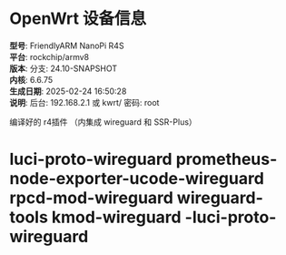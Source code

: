 # OpenWrt 设备信息

**型号**: FriendlyARM NanoPi R4S  
**平台**: rockchip/armv8  
**版本**: 分支: 24.10-SNAPSHOT  
**内核**: 6.6.75  
**生成日期**: 2025-02-24 16:50:28  
**说明**: 后台: 192.168.2.1 或 kwrt/  密码: root

编译好的 r4插件 （内集成 wireguard 和 SSR-Plus）

# luci-proto-wireguard prometheus-node-exporter-ucode-wireguard rpcd-mod-wireguard wireguard-tools kmod-wireguard -luci-proto-wireguard

